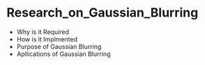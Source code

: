 # Research_on_Gaussian_Blurring
+ Why is it Required
+ How is it Implmented
+ Purpose of Gaussian Blurring
+ Apllications of Gaussian Blurring
